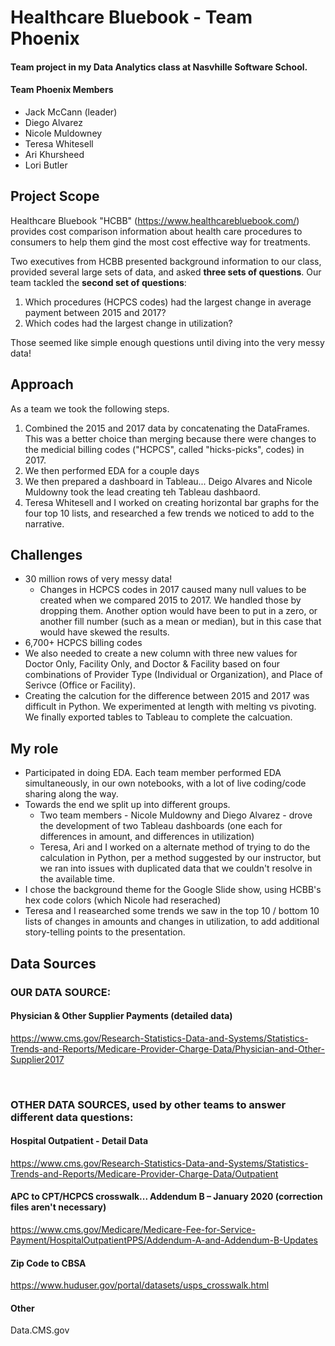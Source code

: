 # Healthcare Bluebook - Team Phoenix

#### Team project in my Data Analytics class at Nasvhille Software School. 
#### Team Phoenix Members
- Jack McCann (leader)
- Diego Alvarez 
- Nicole Muldowney
- Teresa Whitesell
- Ari Khursheed
- Lori Butler

## Project Scope
Healthcare Bluebook "HCBB" (https://www.healthcarebluebook.com/) provides cost comparison information about health care procedures to consumers to help them gind the most cost effective way for treatments. 

Two executives from HCBB presented background information to our class, provided several large sets of data, and asked **three sets of questions**. Our team tackled the **second set of questions**:  
1. Which procedures (HCPCS codes) had the largest change in average payment between 2015 and 2017?  
2. Which codes had the largest change in utilization?

 Those seemed like simple enough questions until diving into the very messy data!

## Approach
As a team we took the following steps. 
1. Combined the 2015 and 2017 data by concatenating the DataFrames. This was a better choice than merging because there were changes to the medicial billing codes ("HCPCS", called "hicks-picks", codes) in 2017.
2. We then performed EDA for a couple days
3. We then prepared a dashboard in Tableau... Deigo Alvares and Nicole Muldowny took the lead creating teh Tableau dashbaord.
4. Teresa Whitesell and I worked on creating horizontal bar graphs for the four top 10 lists, and researched a few trends we noticed to add to the narrative.


## Challenges
- 30 million rows of very messy data! 
    - Changes in HCPCS codes in 2017 caused many null values to be created when we compared 2015 to 2017. We handled those by dropping them. Another option would have been to put in a zero, or another fill number (such as a mean or median), but in this case that would have skewed the results.
- 6,700+ HCPCS billing codes
- We also needed to create a new column with three new values for Doctor Only, Facility Only, and Doctor & Facility based on four combinations of Provider Type (Individual or Organization), and Place of Serivce (Office or Facility).
- Creating the calcution for the difference between 2015 and 2017 was difficult in Python. We experimented at length with melting vs pivoting. We finally exported tables to Tableau to complete the calcuation.

## My role
- Participated in doing EDA. Each team member performed EDA simultaneously, in our own notebooks, with a lot of live coding/code sharing along the way. 
- Towards the end we split up into different groups.
    - Two team members - Nicole Muldowny and Diego Alvarez - drove the development of two Tableau dashboards (one each for differences in amount, and differences in utilization)
    - Teresa, Ari and I worked on a alternate method of trying to do the calculation in Python, per a method suggested by our instructor, but we ran into issues with duplicated data that we couldn't resolve in the available time.
- I chose the background theme for the Google Slide show, using HCBB's hex code colors (which Nicole had reserached)
- Teresa and I reasearched some trends we saw in the top 10 / bottom 10 lists of changes in amounts and changes in utilization, to add additional story-telling points to the presentation.

## Data Sources

### **OUR DATA SOURCE:** 
#### Physician & Other Supplier Payments (detailed data)

https://www.cms.gov/Research-Statistics-Data-and-Systems/Statistics-Trends-and-Reports/Medicare-Provider-Charge-Data/Physician-and-Other-Supplier2017   
  
</br>   

### **OTHER DATA SOURCES**, used by other teams to answer different data questions:
#### Hospital Outpatient - Detail Data
https://www.cms.gov/Research-Statistics-Data-and-Systems/Statistics-Trends-and-Reports/Medicare-Provider-Charge-Data/Outpatient


#### APC to CPT/HCPCS crosswalk... Addendum B – January 2020 (correction files aren't necessary)
https://www.cms.gov/Medicare/Medicare-Fee-for-Service-Payment/HospitalOutpatientPPS/Addendum-A-and-Addendum-B-Updates


#### Zip Code to CBSA
https://www.huduser.gov/portal/datasets/usps_crosswalk.html

#### Other  
Data.CMS.gov

